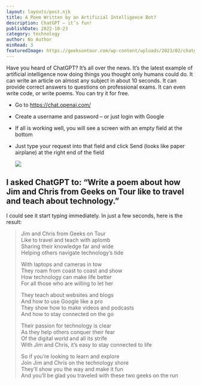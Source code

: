 ```yaml
---
layout: layouts/post.njk
title: A Poem Written by an Artificial Intelligence Bot?
description: ChatGPT – it’s fun!
publishDate: 2022-10-23
category: technology
author: No Author
minRead: 3
featuredImage: https://geeksontour.com/wp-content/uploads/2023/02/chatgpt.jpg
---
```

<!--StartFragment-->

Have you heard of ChatGPT? It’s all over the news. It’s the latest example of artificial intelligence now doing things you thought only humans could do. It can write an article on almost any subject in about 10 seconds. It can provide correct answers to questions on professional exams. It can even write code, or write poems. You can try it for free.

* Go to <https://chat.openai.com/>
* Create a username and password – or just login with Google
* If all is working well, you will see a screen with an empty field at the bottom
* Just type your request into that field and click Send (looks like paper airplane) at the right end of the field

  ![](https://geeksontour.com/wp-content/uploads/2023/02/1-300x232.png)



## I asked ChatGPT to: “Write a poem about how Jim and Chris from Geeks on Tour like to travel and teach about technology.”

I could see it start typing immediately. In just a few seconds, here is the result:

> Jim and Chris from Geeks on Tour\
> Like to travel and teach with aplomb\
> Sharing their knowledge far and wide\
> Helping others navigate technology’s tide
>
> With laptops and cameras in tow\
> They roam from coast to coast and show\
> How technology can make life better\
> For all those who are willing to let her
>
> They teach about websites and blogs\
> And how to use Google like a pro\
> They show how to make videos and podcasts\
> And how to stay connected on the go
>
> Their passion for technology is clear\
> As they help others conquer their fear\
> Of the digital world and all its strife\
> With Jim and Chris, it’s easy to stay connected to life
>
> So if you’re looking to learn and explore\
> Join Jim and Chris on the technology shore\
> They’ll show you the way and make it fun\
> And you’ll be glad you traveled with these two geeks on the run

<!--EndFragment-->